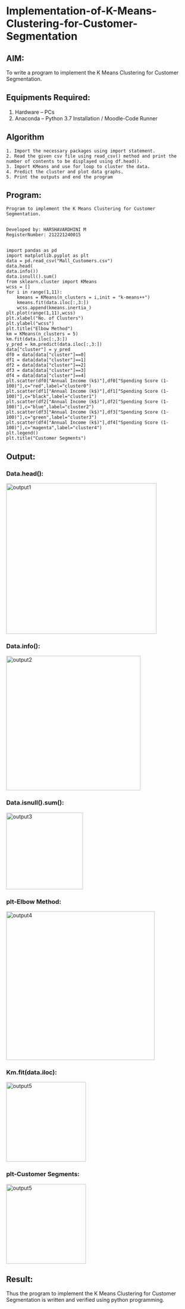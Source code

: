 # Implementation-of-K-Means-Clustering-for-Customer-Segmentation

## AIM:
To write a program to implement the K Means Clustering for Customer Segmentation.

## Equipments Required:
1. Hardware – PCs
2. Anaconda – Python 3.7 Installation / Moodle-Code Runner

## Algorithm
```
1. Import the necessary packages using import statement. 
2. Read the given csv file using read_csv() method and print the number of contents to be displayed using df.head().
3. Import KMeans and use for loop to cluster the data.
4. Predict the cluster and plot data graphs.
5. Print the outputs and end the program
```

## Program:
```
Program to implement the K Means Clustering for Customer 
Segmentation.


Developed by: HARSHAVARDHINI M
RegisterNumber: 212221240015


import pandas as pd
import matplotlib.pyplot as plt
data = pd.read_csv("Mall_Customers.csv")
data.head(
data.info())
data.isnull().sum()
from sklearn.cluster import KMeans
wcss = []
for i in range(1,11):
    kmeans = KMeans(n_clusters = i,init = "k-means++")
    kmeans.fit(data.iloc[:,3:])
    wcss.append(kmeans.inertia_)
plt.plot(range(1,11),wcss)
plt.xlabel("No. of Clusters")
plt.ylabel("wcss")
plt.title("Elbow Method")
km = KMeans(n_clusters = 5)
km.fit(data.iloc[:,3:])
y_pred = km.predict(data.iloc[:,3:])
data["cluster"] = y_pred
df0 = data[data["cluster"]==0]
df1 = data[data["cluster"]==1]
df2 = data[data["cluster"]==2]
df3 = data[data["cluster"]==3]
df4 = data[data["cluster"]==4]
plt.scatter(df0["Annual Income (k$)"],df0["Spending Score (1-100)"],c="red",label="cluster0")
plt.scatter(df1["Annual Income (k$)"],df1["Spending Score (1-100)"],c="black",label="cluster1")
plt.scatter(df2["Annual Income (k$)"],df2["Spending Score (1-100)"],c="blue",label="cluster2")
plt.scatter(df3["Annual Income (k$)"],df3["Spending Score (1-100)"],c="green",label="cluster3")
plt.scatter(df4["Annual Income (k$)"],df4["Spending Score (1-100)"],c="magenta",label="cluster4")
plt.legend()
plt.title("Customer Segments")
```

## Output:
### Data.head():
<img width="404" alt="output1" src="https://user-images.githubusercontent.com/93427208/172998817-61b39c68-cd38-498e-a955-0d1ce3e5f015.png">

### Data.info():

<img width="361" alt="output2" src="https://user-images.githubusercontent.com/93427208/172998848-bdcca435-4c37-4aaa-be67-8184138d380a.png">

### Data.isnull().sum():

<img width="206" alt="output3" src="https://user-images.githubusercontent.com/93427208/172998901-61487ea7-5111-4fb6-a27b-ce3e1d028b7a.png">

### plt-Elbow Method:

<img width="399" alt="output4" src="https://user-images.githubusercontent.com/93427208/172998951-25ef29d3-df58-4c55-886f-ec5f4a26cbfa.png">

### Km.fit(data.iloc):

<img width="214" alt="output5" src="https://user-images.githubusercontent.com/93427208/172998986-8a505214-c43b-434c-ba52-88e4a332d42c.png">

### plt-Customer Segments:
<img width="214" alt="output5" src="https://user-images.githubusercontent.com/93427208/172999026-8469ff2a-7719-4da2-af35-fdf8bae4e94f.png">


## Result:
Thus the program to implement the K Means Clustering for Customer Segmentation is written and verified using python programming.
